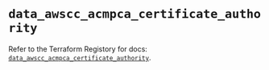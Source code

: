 # `data_awscc_acmpca_certificate_authority`

Refer to the Terraform Registory for docs: [`data_awscc_acmpca_certificate_authority`](https://registry.terraform.io/providers/hashicorp/awscc/0.70.0/docs/data-sources/acmpca_certificate_authority).
